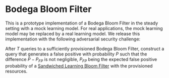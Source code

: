 # Bodega Bloom Filter

This is a prototype implementation of a Bodega Bloom Filter in the steady setting with a mock learning model. For real applications, the mock learning model may be replaced by a real learning model. We release this implementation with the following adversarial security challenge:

After $T$ queries to a sufficiently provisioned Bodega Bloom Filter, construct a query that generates a false positive with probability $P$ such that the difference $P - P_{FP}$ is not negligible, $P_{FP}$ being the expected false positive probability of a [Sandwiched Learning Bloom Filter](https://arxiv.org/abs/1901.00902) with the provisioned resources.
